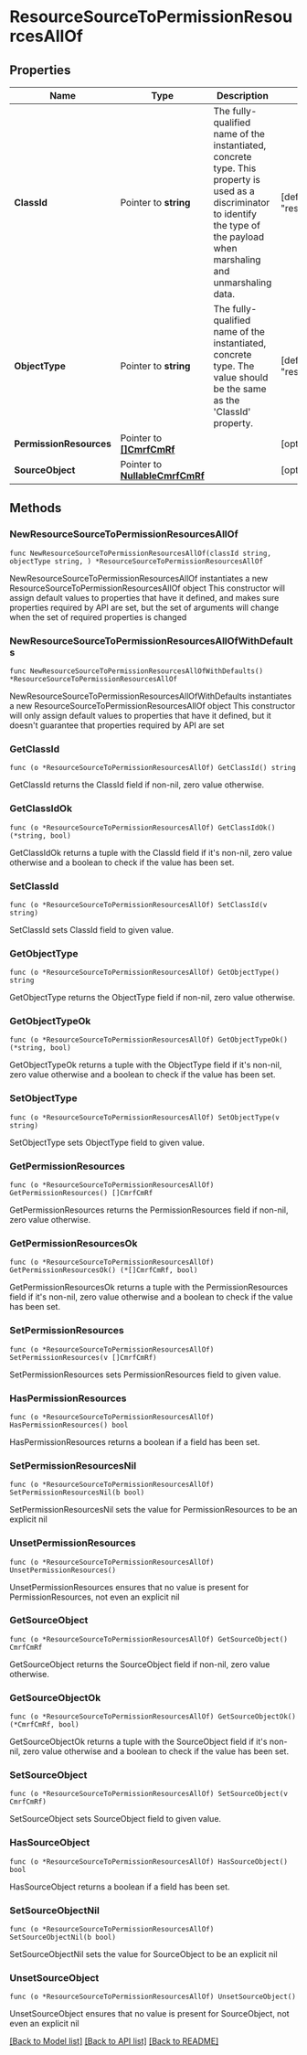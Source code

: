 # ResourceSourceToPermissionResourcesAllOf

## Properties

Name | Type | Description | Notes
------------ | ------------- | ------------- | -------------
**ClassId** | Pointer to **string** | The fully-qualified name of the instantiated, concrete type. This property is used as a discriminator to identify the type of the payload when marshaling and unmarshaling data. | [default to "resource.SourceToPermissionResources"]
**ObjectType** | Pointer to **string** | The fully-qualified name of the instantiated, concrete type. The value should be the same as the &#39;ClassId&#39; property. | [default to "resource.SourceToPermissionResources"]
**PermissionResources** | Pointer to [**[]CmrfCmRf**](cmrf.CmRf.md) |  | [optional] 
**SourceObject** | Pointer to [**NullableCmrfCmRf**](cmrf.CmRf.md) |  | [optional] 

## Methods

### NewResourceSourceToPermissionResourcesAllOf

`func NewResourceSourceToPermissionResourcesAllOf(classId string, objectType string, ) *ResourceSourceToPermissionResourcesAllOf`

NewResourceSourceToPermissionResourcesAllOf instantiates a new ResourceSourceToPermissionResourcesAllOf object
This constructor will assign default values to properties that have it defined,
and makes sure properties required by API are set, but the set of arguments
will change when the set of required properties is changed

### NewResourceSourceToPermissionResourcesAllOfWithDefaults

`func NewResourceSourceToPermissionResourcesAllOfWithDefaults() *ResourceSourceToPermissionResourcesAllOf`

NewResourceSourceToPermissionResourcesAllOfWithDefaults instantiates a new ResourceSourceToPermissionResourcesAllOf object
This constructor will only assign default values to properties that have it defined,
but it doesn't guarantee that properties required by API are set

### GetClassId

`func (o *ResourceSourceToPermissionResourcesAllOf) GetClassId() string`

GetClassId returns the ClassId field if non-nil, zero value otherwise.

### GetClassIdOk

`func (o *ResourceSourceToPermissionResourcesAllOf) GetClassIdOk() (*string, bool)`

GetClassIdOk returns a tuple with the ClassId field if it's non-nil, zero value otherwise
and a boolean to check if the value has been set.

### SetClassId

`func (o *ResourceSourceToPermissionResourcesAllOf) SetClassId(v string)`

SetClassId sets ClassId field to given value.


### GetObjectType

`func (o *ResourceSourceToPermissionResourcesAllOf) GetObjectType() string`

GetObjectType returns the ObjectType field if non-nil, zero value otherwise.

### GetObjectTypeOk

`func (o *ResourceSourceToPermissionResourcesAllOf) GetObjectTypeOk() (*string, bool)`

GetObjectTypeOk returns a tuple with the ObjectType field if it's non-nil, zero value otherwise
and a boolean to check if the value has been set.

### SetObjectType

`func (o *ResourceSourceToPermissionResourcesAllOf) SetObjectType(v string)`

SetObjectType sets ObjectType field to given value.


### GetPermissionResources

`func (o *ResourceSourceToPermissionResourcesAllOf) GetPermissionResources() []CmrfCmRf`

GetPermissionResources returns the PermissionResources field if non-nil, zero value otherwise.

### GetPermissionResourcesOk

`func (o *ResourceSourceToPermissionResourcesAllOf) GetPermissionResourcesOk() (*[]CmrfCmRf, bool)`

GetPermissionResourcesOk returns a tuple with the PermissionResources field if it's non-nil, zero value otherwise
and a boolean to check if the value has been set.

### SetPermissionResources

`func (o *ResourceSourceToPermissionResourcesAllOf) SetPermissionResources(v []CmrfCmRf)`

SetPermissionResources sets PermissionResources field to given value.

### HasPermissionResources

`func (o *ResourceSourceToPermissionResourcesAllOf) HasPermissionResources() bool`

HasPermissionResources returns a boolean if a field has been set.

### SetPermissionResourcesNil

`func (o *ResourceSourceToPermissionResourcesAllOf) SetPermissionResourcesNil(b bool)`

 SetPermissionResourcesNil sets the value for PermissionResources to be an explicit nil

### UnsetPermissionResources
`func (o *ResourceSourceToPermissionResourcesAllOf) UnsetPermissionResources()`

UnsetPermissionResources ensures that no value is present for PermissionResources, not even an explicit nil
### GetSourceObject

`func (o *ResourceSourceToPermissionResourcesAllOf) GetSourceObject() CmrfCmRf`

GetSourceObject returns the SourceObject field if non-nil, zero value otherwise.

### GetSourceObjectOk

`func (o *ResourceSourceToPermissionResourcesAllOf) GetSourceObjectOk() (*CmrfCmRf, bool)`

GetSourceObjectOk returns a tuple with the SourceObject field if it's non-nil, zero value otherwise
and a boolean to check if the value has been set.

### SetSourceObject

`func (o *ResourceSourceToPermissionResourcesAllOf) SetSourceObject(v CmrfCmRf)`

SetSourceObject sets SourceObject field to given value.

### HasSourceObject

`func (o *ResourceSourceToPermissionResourcesAllOf) HasSourceObject() bool`

HasSourceObject returns a boolean if a field has been set.

### SetSourceObjectNil

`func (o *ResourceSourceToPermissionResourcesAllOf) SetSourceObjectNil(b bool)`

 SetSourceObjectNil sets the value for SourceObject to be an explicit nil

### UnsetSourceObject
`func (o *ResourceSourceToPermissionResourcesAllOf) UnsetSourceObject()`

UnsetSourceObject ensures that no value is present for SourceObject, not even an explicit nil

[[Back to Model list]](../README.md#documentation-for-models) [[Back to API list]](../README.md#documentation-for-api-endpoints) [[Back to README]](../README.md)


